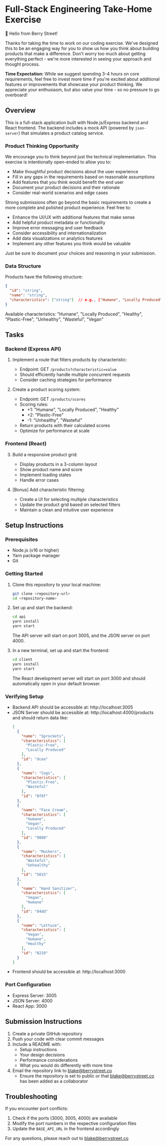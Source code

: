 # Full-Stack Engineering Take-Home Exercise

👋 Hello from Berry Street! 

Thanks for taking the time to work on our coding exercise. We've designed this to be an engaging way for you to show us how you think about building products that make a difference. Don't worry too much about getting everything perfect - we're more interested in seeing your approach and thought process.

**Time Expectation:** While we suggest spending 3-4 hours on core requirements, feel free to invest more time if you're excited about additional features or improvements that showcase your product thinking. We appreciate your enthusiasm, but also value your time - so no pressure to go overboard!

## Overview

This is a full-stack application built with Node.js/Express backend and React frontend. The backend includes a mock API (powered by `json-server`) that simulates a product catalog service.

### Product Thinking Opportunity

We encourage you to think beyond just the technical implementation. This exercise is intentionally open-ended to allow you to:

- Make thoughtful product decisions about the user experience
- Fill in any gaps in the requirements based on reasonable assumptions
- Add features that you think would benefit the end user
- Document your product decisions and their rationale
- Consider real-world scenarios and edge cases

Strong submissions often go beyond the basic requirements to create a more complete and polished product experience. Feel free to:

- Enhance the UI/UX with additional features that make sense
- Add helpful product metadata or functionality
- Improve error messaging and user feedback
- Consider accessibility and internationalization
- Add data visualizations or analytics features
- Implement any other features you think would be valuable

Just be sure to document your choices and reasoning in your submission.

### Data Structure

Products have the following structure:
```json
{
  "id": "string",
  "name": "string",
  "characteristics": ["string"]  // e.g., ["Humane", "Locally Produced", "Healthy"]
}
```

Available characteristics: "Humane", "Locally Produced", "Healthy", "Plastic-Free", "Unhealthy", "Wasteful", "Vegan"

## Tasks

### Backend (Express API)

1. Implement a route that filters products by characteristic:
   - Endpoint: GET `/products?characteristic=value`
   - Should efficiently handle multiple concurrent requests
   - Consider caching strategies for performance

2. Create a product scoring system:
   - Endpoint: GET `/products/scores`
   - Scoring rules:
     - +1: "Humane", "Locally Produced", "Healthy"
     - +2: "Plastic-Free"
     - -1: "Unhealthy", "Wasteful"
   - Return products with their calculated scores
   - Optimize for performance at scale

### Frontend (React)

3. Build a responsive product grid:
   - Display products in a 3-column layout
   - Show product name and score
   - Implement loading states
   - Handle error cases

4. [Bonus] Add characteristic filtering:
   - Create a UI for selecting multiple characteristics
   - Update the product grid based on selected filters
   - Maintain a clean and intuitive user experience

## Setup Instructions

### Prerequisites
- Node.js (v16 or higher)
- Yarn package manager
- Git

### Getting Started

1. Clone this repository to your local machine:
   ```bash
   git clone <repository-url>
   cd <repository-name>
   ```

2. Set up and start the backend:
   ```bash
   cd api
   yarn install
   yarn start
   ```
   The API server will start on port 3005, and the JSON server on port 4000.

3. In a new terminal, set up and start the frontend:
   ```bash
   cd client
   yarn install
   yarn start
   ```
   The React development server will start on port 3000 and should automatically open in your default browser.

### Verifying Setup
- Backend API should be accessible at: http://localhost:3005
- JSON Server should be accessible at: http://localhost:4000/products and should return data like:
  ```json
  [
    {
      "name": "Sprockets",
      "characteristics": [
        "Plastic-Free",
        "Locally Produced"
      ],
      "id": "dcea"
    },
    {
      "name": "Cogs",
      "characteristics": [
        "Plastic-Free",
        "Wasteful"
      ],
      "id": "0f8f"
    },
    {
      "name": "Face Cream",
      "characteristics": [
        "Humane",
        "Vegan",
        "Locally Produced"
      ],
      "id": "9880"
    },
    {
      "name": "Muskers",
      "characteristics": [
        "Wasteful",
        "Unhealthy"
      ],
      "id": "5015"
    },
    {
      "name": "Hand Sanitizer",
      "characteristics": [
        "Vegan",
        "Humane"
      ],
      "id": "04dd"
    },
    {
      "name": "Lettuce",
      "characteristics": [
        "Vegan",
        "Humane",
        "Healthy"
      ],
      "id": "0219"
    }
  ]
  ```
- Frontend should be accessible at: http://localhost:3000

### Port Configuration
- Express Server: 3005
- JSON Server: 4000
- React App: 3000

## Submission Instructions

1. Create a private GitHub repository
2. Push your code with clear commit messages
3. Include a README with:
   - Setup instructions
   - Your design decisions
   - Performance considerations
   - What you would do differently with more time
4. Email the repository link to blake@berrystreet.co
   - Ensure the repository is set to public or that blake@berrystreet.co has been added as a collaborator

## Troubleshooting

If you encounter port conflicts:
1. Check if the ports (3000, 3005, 4000) are available
2. Modify the port numbers in the respective configuration files
3. Update the `BASE_API_URL` in the frontend accordingly

For any questions, please reach out to blake@berrystreet.co
